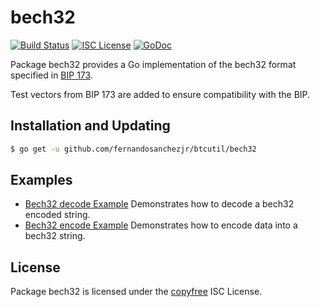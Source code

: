 bech32
==========

[![Build Status](http://img.shields.io/travis/fernandosanchezjr/btcutil.svg)](https://travis-ci.org/fernandosanchezjr/btcutil)
[![ISC License](http://img.shields.io/badge/license-ISC-blue.svg)](http://copyfree.org)
[![GoDoc](https://godoc.org/github.com/fernandosanchezjr/btcutil/bech32?status.png)](http://godoc.org/github.com/fernandosanchezjr/btcutil/bech32)

Package bech32 provides a Go implementation of the bech32 format specified in
[BIP 173](https://github.com/bitcoin/bips/blob/master/bip-0173.mediawiki).

Test vectors from BIP 173 are added to ensure compatibility with the BIP.

## Installation and Updating

```bash
$ go get -u github.com/fernandosanchezjr/btcutil/bech32
```

## Examples

* [Bech32 decode Example](http://godoc.org/github.com/fernandosanchezjr/btcutil/bech32#example-Bech32Decode)
  Demonstrates how to decode a bech32 encoded string.
* [Bech32 encode Example](http://godoc.org/github.com/fernandosanchezjr/btcutil/bech32#example-BechEncode)
  Demonstrates how to encode data into a bech32 string.

## License

Package bech32 is licensed under the [copyfree](http://copyfree.org) ISC
License.
